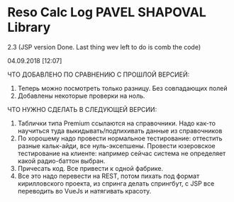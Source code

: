 # Reso Calc Log PAVEL SHAPOVAL Library

2.3 (JSP version Done. Last thing wev left to do is comb the code)

04.09.2018 [12:07]


ЧТО ДОБАВЛЕНО ПО СРАВНЕНИЮ С ПРОШЛОЙ ВЕРСИЕЙ:

1. Теперь можно посмотреть только разницу. Без совпадающих полей
2. Добавлены некоторые проверки на ноль.


ЧТО НУЖНО СДЕЛАТЬ В СЛЕДУЮЩЕЙ ВЕРСИИ:

1. Таблички типа Premium ссылаются на справочники. Надо как-то научиться туда выкидывать/подпихивать данные из справочников
2. По хорошему надо провести нормальное тестирование: оттестить разные кальк-айди, все нуль-эксепшены. Провести юзеровское тестирование на клиенте: например сейчас система не определяет какой радио-баттон выбран.
3. Причесать код. Все привести к одной фабрике.
4. Все это надо перевести на REST, потом пихать под формат кирилловского проекта, из спринга делать спрингбут, с JSP все переводить во VueJs  и натягивать красоту.
